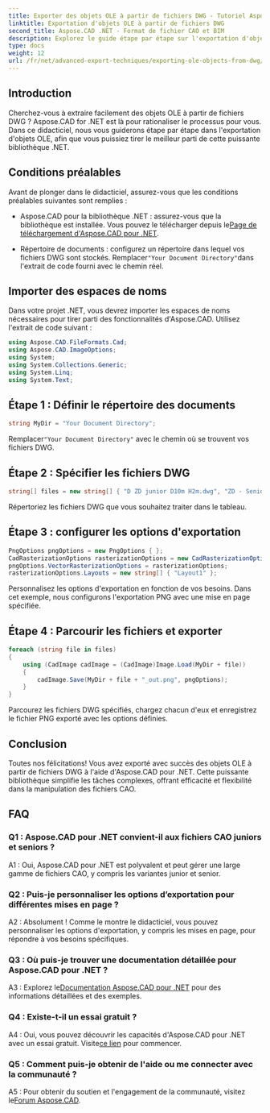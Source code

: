 ```yaml
---
title: Exporter des objets OLE à partir de fichiers DWG - Tutoriel Aspose.CAD
linktitle: Exportation d'objets OLE à partir de fichiers DWG
second_title: Aspose.CAD .NET - Format de fichier CAO et BIM
description: Explorez le guide étape par étape sur l'exportation d'objets OLE à partir de fichiers DWG à l'aide d'Aspose.CAD pour .NET. Améliorez vos compétences en manipulation de fichiers CAO sans effort.
type: docs
weight: 12
url: /fr/net/advanced-export-techniques/exporting-ole-objects-from-dwg/
---
```

## Introduction

Cherchez-vous à extraire facilement des objets OLE à partir de fichiers DWG ? Aspose.CAD for .NET est là pour rationaliser le processus pour vous. Dans ce didacticiel, nous vous guiderons étape par étape dans l'exportation d'objets OLE, afin que vous puissiez tirer le meilleur parti de cette puissante bibliothèque .NET. 

## Conditions préalables

Avant de plonger dans le didacticiel, assurez-vous que les conditions préalables suivantes sont remplies :

-  Aspose.CAD pour la bibliothèque .NET : assurez-vous que la bibliothèque est installée. Vous pouvez le télécharger depuis le[Page de téléchargement d'Aspose.CAD pour .NET](https://releases.aspose.com/cad/net/).

-  Répertoire de documents : configurez un répertoire dans lequel vos fichiers DWG sont stockés. Remplacer`"Your Document Directory"`dans l'extrait de code fourni avec le chemin réel.

## Importer des espaces de noms

Dans votre projet .NET, vous devrez importer les espaces de noms nécessaires pour tirer parti des fonctionnalités d'Aspose.CAD. Utilisez l'extrait de code suivant :

```csharp
using Aspose.CAD.FileFormats.Cad;
using Aspose.CAD.ImageOptions;
using System;
using System.Collections.Generic;
using System.Linq;
using System.Text;
```

## Étape 1 : Définir le répertoire des documents

```csharp
string MyDir = "Your Document Directory";
```

 Remplacer`"Your Document Directory"` avec le chemin où se trouvent vos fichiers DWG.

## Étape 2 : Spécifier les fichiers DWG

```csharp
string[] files = new string[] { "D ZD junior D10m H2m.dwg", "ZD - Senior D6m H2m45.dwg" };
```

Répertoriez les fichiers DWG que vous souhaitez traiter dans le tableau.

## Étape 3 : configurer les options d'exportation

```csharp
PngOptions pngOptions = new PngOptions { };
CadRasterizationOptions rasterizationOptions = new CadRasterizationOptions();
pngOptions.VectorRasterizationOptions = rasterizationOptions;
rasterizationOptions.Layouts = new string[] { "Layout1" };
```

Personnalisez les options d'exportation en fonction de vos besoins. Dans cet exemple, nous configurons l'exportation PNG avec une mise en page spécifiée.

## Étape 4 : Parcourir les fichiers et exporter

```csharp
foreach (string file in files)
{
    using (CadImage cadImage = (CadImage)Image.Load(MyDir + file))
    {
        cadImage.Save(MyDir + file + "_out.png", pngOptions);
    }
}
```

Parcourez les fichiers DWG spécifiés, chargez chacun d'eux et enregistrez le fichier PNG exporté avec les options définies.

## Conclusion

Toutes nos félicitations! Vous avez exporté avec succès des objets OLE à partir de fichiers DWG à l'aide d'Aspose.CAD pour .NET. Cette puissante bibliothèque simplifie les tâches complexes, offrant efficacité et flexibilité dans la manipulation des fichiers CAO.

## FAQ

### Q1 : Aspose.CAD pour .NET convient-il aux fichiers CAO juniors et seniors ?

A1 : Oui, Aspose.CAD pour .NET est polyvalent et peut gérer une large gamme de fichiers CAO, y compris les variantes junior et senior.

### Q2 : Puis-je personnaliser les options d’exportation pour différentes mises en page ?

A2 : Absolument ! Comme le montre le didacticiel, vous pouvez personnaliser les options d'exportation, y compris les mises en page, pour répondre à vos besoins spécifiques.

### Q3 : Où puis-je trouver une documentation détaillée pour Aspose.CAD pour .NET ?

 A3 : Explorez le[Documentation Aspose.CAD pour .NET](https://reference.aspose.com/cad/net/) pour des informations détaillées et des exemples.

### Q4 : Existe-t-il un essai gratuit ?

 A4 : Oui, vous pouvez découvrir les capacités d'Aspose.CAD pour .NET avec un essai gratuit. Visite[ce lien](https://releases.aspose.com/) pour commencer.

### Q5 : Comment puis-je obtenir de l'aide ou me connecter avec la communauté ?

 A5 : Pour obtenir du soutien et l'engagement de la communauté, visitez le[Forum Aspose.CAD](https://forum.aspose.com/c/cad/19).